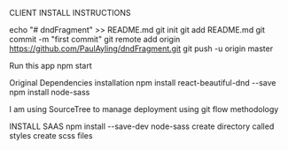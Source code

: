 CLIENT INSTALL INSTRUCTIONS

echo "# dndFragment" >> README.md
git init
git add README.md
git commit -m "first commit"
git remote add origin https://github.com/PaulAyling/dndFragment.git
git push -u origin master

Run this app
npm start

Original Dependencies installation
npm install react-beautiful-dnd --save
npm install node-sass

I am using SourceTree to manage deployment using git flow methodology


INSTALL SAAS
npm install --save-dev node-sass
create directory called styles
create scss files